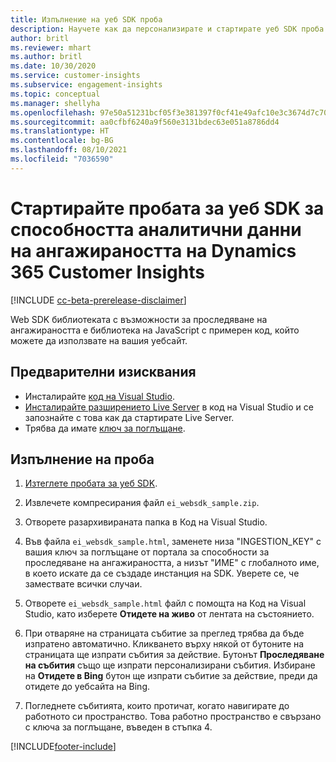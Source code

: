 ```yaml
---
title: Изпълнение на уеб SDK проба
description: Научете как да персонализирате и стартирате уеб SDK проба.
author: britl
ms.reviewer: mhart
ms.author: britl
ms.date: 10/30/2020
ms.service: customer-insights
ms.subservice: engagement-insights
ms.topic: conceptual
ms.manager: shellyha
ms.openlocfilehash: 97e50a51231bcf05f3e381397f0cf41e49afc10e3c3674d7c709c8f521979e12
ms.sourcegitcommit: aa0cfbf6240a9f560e3131bdec63e051a8786dd4
ms.translationtype: HT
ms.contentlocale: bg-BG
ms.lasthandoff: 08/10/2021
ms.locfileid: "7036590"
---
```

# <a name="run-the-web-sdk-sample-for-dynamics-365-customer-insights-engagement-insights-capability"></a>Стартирайте пробата за уеб SDK за способността аналитични данни на ангажираността на Dynamics 365 Customer Insights

[!INCLUDE [cc-beta-prerelease-disclaimer](includes/cc-beta-prerelease-disclaimer.md)]

Web SDK библиотеката с възможности за проследяване на ангажираността е библиотека на JavaScript с примерен код, който можете да използвате на вашия уебсайт.

## <a name="prerequisites"></a>Предварителни изисквания

- Инсталирайте [код на Visual Studio](https://code.visualstudio.com/).
- [Инсталирайте разширението Live Server](https://marketplace.visualstudio.com/items?itemName=ritwickdey.LiveServer) в код на Visual Studio и се запознайте с това как да стартирате Live Server.
- Трябва да имате [ключ за поглъщане](instrument-website.md).

## <a name="run-sample"></a>Изпълнение на проба

1. [Изтеглете пробата за уеб SDK](https://download.pi.dynamics.com/sdk/EngagementInsightsSamples/ei_websdk_sample.zip).

1. Извлечете компресирания файл `ei_websdk_sample.zip`.

1. Отворете разархивираната папка в Код на Visual Studio.

1. Във файла `ei_websdk_sample.html`, заменете низа "INGESTION_KEY" с вашия ключ за поглъщане от портала за способности за проследяване на ангажираността, а низът "ИМЕ" с глобалното име, в което искате да се създаде инстанция на SDK. Уверете се, че замествате всички случаи.

1. Отворете `ei_websdk_sample.html` файл с помощта на Код на Visual Studio, като изберете **Отидете на живо** от лентата на състоянието.

1. При отваряне на страницата събитие за преглед трябва да бъде изпратено автоматично. Кликването върху някой от бутоните на страницата ще изпрати събития за действие. Бутонът **Проследяване на събития** също ще изпрати персонализирани събития. Избиране на **Отидете в Bing** бутон ще изпрати събитие за действие, преди да отидете до уебсайта на Bing.

1. Погледнете събитията, които протичат, когато навигирате до работното си пространство. Това работно пространство е свързано с ключа за поглъщане, въведен в стъпка 4.


[!INCLUDE[footer-include](../includes/footer-banner.md)]